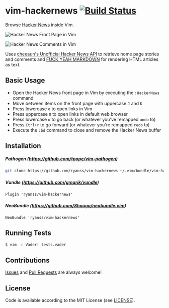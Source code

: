 vim-hackernews [![Build Status](https://travis-ci.org/ryanss/vim-hackernews.svg)](https://travis-ci.org/ryanss/vim-hackernews)
==============

Browse [Hacker News](https://news.ycombinator.com) inside Vim.

![Hacker News Front Page in Vim](https://github.com/ryanss/vim-hackernews/raw/master/screenshots/vim-hackernews-home.png)

![Hacker News Comments in Vim](https://github.com/ryanss/vim-hackernews/raw/master/screenshots/vim-hackernews-item.png)

Uses [cheeaun's Unofficial Hacker News API](https://github.com/cheeaun/node-hnapi)
to retrieve home page stories and comments and
[FUCK YEAH MARKDOWN](http://fuckyeahmarkdown.com) for rendering HTML articles
as text.


Basic Usage
-----------

* Open the Hacker News front page in Vim by executing the `:HackerNews` command
* Move between items on the front page with uppercase `J` and `K`
* Press lowercase `o` to open links in Vim
* Press uppercase `O` to open links in default web browser
* Press lowercase `u` to go back (or whatever you've remapped `undo` to)
* Press `Ctrl+r` to go forward (or whatever you're remapped `redo` to)
* Execute the `:bd` command to close and remove the Hacker News buffer


Installation
------------

##### Pathogen (https://github.com/tpope/vim-pathogen)
```bash
git clone https://github.com/ryanss/vim-hackernews ~/.vim/bundle/vim-hackernews
```

##### Vundle (https://github.com/gmarik/vundle)
```
Plugin 'ryanss/vim-hackernews'
```

##### NeoBundle (https://github.com/Shougo/neobundle.vim)
```
NeoBundle 'ryanss/vim-hackernews'
```


Running Tests
-------------

```bash
$ vim -c Vader! tests.vader
```


Contributions
-------------

[Issues](https://github.com/ryanss/vim-hackernews/issues) and
[Pull Requests](https://github.com/ryanss/vim-hackernews/pulls) are always
welcome!


License
-------

Code is available according to the MIT License
(see [LICENSE](https://github.com/ryanss/vim-hackernews/raw/master/LICENSE)).
